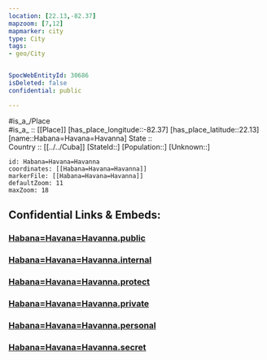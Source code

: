 ```yaml
---
location: [22.13,-82.37] 
mapzoom: [7,12] 
mapmarker: city 
type: City
tags:
- geo/City


SpocWebEntityId: 30686
isDeleted: false
confidential: public

---
```

#is_a_/Place  
#is_a_ :: [[Place]] 
[has_place_longitude::-82.37] 
[has_place_latitude::22.13] 
[name::Habana=Havana=Havanna] 
State ::  
Country :: [[../../Cuba]] 
[StateId::] 
[Population::] 
[Unknown::] 


```leaflet
id: Habana=Havana=Havanna
coordinates: [[Habana=Havana=Havanna]] 
markerFile: [[Habana=Havana=Havanna]] 
defaultZoom: 11 
maxZoom: 18
```


## Confidential Links & Embeds: 

### [Habana=Havana=Havanna.public](/_public/\Earth\Continent\America~Caribbean\Cuba\CityHabana=Havana=Havanna.public.md) 

### [Habana=Havana=Havanna.internal](/_internal/\Earth\Continent\America~Caribbean\Cuba\CityHabana=Havana=Havanna.internal.md) 

### [Habana=Havana=Havanna.protect](/_protect/\Earth\Continent\America~Caribbean\Cuba\CityHabana=Havana=Havanna.protect.md) 

### [Habana=Havana=Havanna.private](/_private/\Earth\Continent\America~Caribbean\Cuba\CityHabana=Havana=Havanna.private.md) 

### [Habana=Havana=Havanna.personal](/_personal/\Earth\Continent\America~Caribbean\Cuba\CityHabana=Havana=Havanna.personal.md) 

### [Habana=Havana=Havanna.secret](/_secret/\Earth\Continent\America~Caribbean\Cuba\CityHabana=Havana=Havanna.secret.md)

